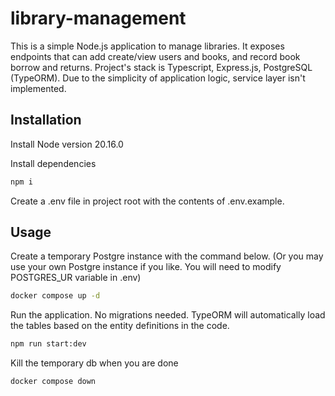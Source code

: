 # library-management

This is a simple Node.js application to manage libraries. It exposes endpoints that can add create/view users and books, and record book borrow and returns. Project's stack is Typescript, Express.js, PostgreSQL (TypeORM). Due to the simplicity of application logic, service layer isn't implemented.

## Installation

Install Node version 20.16.0 

Install dependencies
```bash
npm i
```

Create a .env file in project root with the contents of .env.example. 

## Usage

Create a temporary Postgre instance with the command below. (Or you may use your own Postgre instance if you like. You will need to modify POSTGRES_UR variable in .env)
```bash
docker compose up -d
```

Run the application. No migrations needed. TypeORM will automatically load the tables based on the entity definitions in the code.
```bash
npm run start:dev
```

Kill the temporary db when you are done
```bash
docker compose down
```